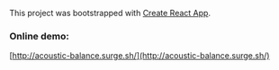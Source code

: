 This project was bootstrapped with [Create React App](https://github.com/facebook/create-react-app).

### Online demo:
[http://acoustic-balance.surge.sh/](http://acoustic-balance.surge.sh/)

